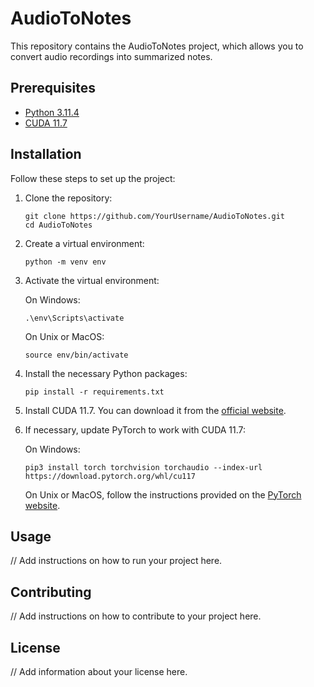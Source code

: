 # AudioToNotes

This repository contains the AudioToNotes project, which allows you to convert audio recordings into summarized notes.

## Prerequisites

- [Python 3.11.4](https://www.python.org/downloads/release/python-3114/)
- [CUDA 11.7](https://developer.nvidia.com/cuda-11-7-0-download-archive)

## Installation

Follow these steps to set up the project:

1. Clone the repository:
    ```shell
    git clone https://github.com/YourUsername/AudioToNotes.git
    cd AudioToNotes
    ```

2. Create a virtual environment:
    ```shell
    python -m venv env
    ```

3. Activate the virtual environment:

    On Windows:
    ```shell
    .\env\Scripts\activate
    ```
    On Unix or MacOS:
    ```shell
    source env/bin/activate
    ```

4. Install the necessary Python packages:
    ```shell
    pip install -r requirements.txt
    ```

5. Install CUDA 11.7. You can download it from the [official website](https://developer.nvidia.com/cuda-downloads).

6. If necessary, update PyTorch to work with CUDA 11.7:

    On Windows:
    ```shell
    pip3 install torch torchvision torchaudio --index-url https://download.pytorch.org/whl/cu117
    ```
    On Unix or MacOS, follow the instructions provided on the [PyTorch website](https://pytorch.org/get-started/locally/).

## Usage

// Add instructions on how to run your project here.

## Contributing

// Add instructions on how to contribute to your project here.

## License

// Add information about your license here.
